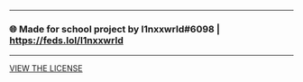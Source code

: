 <hr>

### 🌐 Made for school project by l1nxxwrld#6098 | https://feds.lol/l1nxxwrld

<hr>

[VIEW THE LICENSE](https://raw.githubusercontent.com/L1nxxwrld/opowiescwgl/main/LICENSE)

